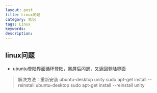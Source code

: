 ```yaml
---
layout: post
title: Linux问题
category: 笔记
tags: Linux
keywords:
description:
---
```



## linux问题
- ubuntu登陆界面循环登陆，黑屏后闪退，又返回登陆界面
> 解决方法：重新安装 ubuntu-desktop unity
        sudo apt-get install --reinstall ubuntu-desktop
        sudo apt-get install --reinstall unity

